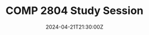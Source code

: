 ---
display_title: "COMP 2804 Study Session"
title: "COMP 2804 Study Session"
date: 2024-04-21T21:30:00Z
draft: false
layout: event
poster: "images/event_posters/2023-2024/comp_2804_study_session_final.jpg"
poster_cover: "contain"
poster_position: "center"
short_description: "Come review the concepts that were covered throughout the term!"
start_time: "6:00 - 7:00 PM EST"
location: "Online (Zoom)"
location_link: "#comingsoon"
background: "images/orientation2018-min.jpeg"
publishdate: 2024-04-15
---